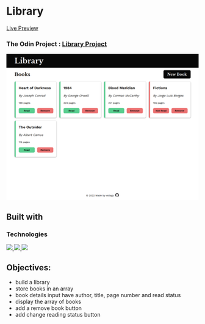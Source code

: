 # Library

[Live Preview](https://vsilagy.github.io/library/)

### **The Odin Project** : [Library Project](https://www.theodinproject.com/lessons/node-path-javascript-library)

![library](./img/screenshot.png)

## Built with

### Technologies

<p align="left"> 
    <a href="https://developer.mozilla.org/en-US/docs/Web/JavaScript" target="_blank"> <img src="https://img.icons8.com/color/48/000000/javascript.png"/> </a>
    <a href="https://developer.mozilla.org/en-US/docs/Web/CSS" target="_blank"> <img src="https://img.icons8.com/color/48/000000/css3.png"/> </a> 
    <a href="https://developer.mozilla.org/en-US/docs/Web/HTML" target="_blank"> <img src="https://img.icons8.com/color/48/000000/html-5.png"/> </a> 
</p>

## Objectives:

- build a library
- store books in an array
- book details input have author, title, page number and read status
- display the array of books
- add a remove book button
- add change reading status button
